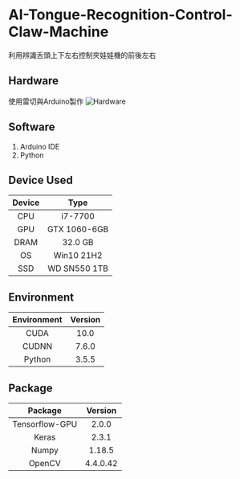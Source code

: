 # AI-Tongue-Recognition-Control-Claw-Machine
利用辨識舌頭上下左右控制夾娃娃機的前後左右

## Hardware
使用雷切與Arduino製作
![Hardware](https://i.imgur.com/PEPxhPz.jpg)

## Software
1. Arduino IDE
2. Python

## Device Used

| Device |     Type     |
|:------:|:------------:|
|  CPU   |   i7-7700    |
|  GPU   | GTX 1060-6GB |
|  DRAM  |   32.0 GB    |
|   OS   |  Win10 21H2  |
|  SSD   | WD SN550 1TB |

## Environment
| Environment | Version |
|:-----------:|:-------:|
|    CUDA     |  10.0   |
|    CUDNN    |  7.6.0  |
|   Python    |  3.5.5  |

## Package
|    Package     | Version  |
|:--------------:|:--------:|
| Tensorflow-GPU |  2.0.0   |
|     Keras      |  2.3.1   |
|     Numpy      |  1.18.5  |
|     OpenCV     | 4.4.0.42 |
